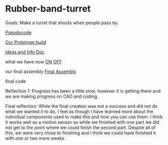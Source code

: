 # Rubber-band-turret

Goals:
Make a turret that shoots when people pass by.

[Pseudocode](https://github.com/Ashanks70/Rubber-band-turret/blob/da9d127c12a90a106d766b24e5019cd8b1f7e316/pseudocode#)

[Our Prototype build](https://cvilleschools.onshape.com/documents/0c580a67f37cedab4787cb5b/w/3adaea760dfe60e670bdba07/e/58ff7b08b551ae91478b5c9e)

[Ideas and Info Doc](https://docs.google.com/document/d/1VParREB_qOxd4Y_FFzxo0lPHNGly_q6GpeWBOjWirfw/edit)


what we have now
[ON](ON.jpg)
[OFF](OFF.jpg)



our final assembly
[Final Assembly](https://cvilleschools.onshape.com/documents/0c580a67f37cedab4787cb5b/w/3adaea760dfe60e670bdba07/e/58ff7b08b551ae91478b5c9e)






final code













Reflection 1:
Progress has been a little slow, however it is getting there and we are making progress on CAD and coding.



Final reflection: While the final creation was not a success and did not do what we wanted it to do, I feel as though I have learned more about the individual components used to make this and how you can use them. I think it works well as a motion sensor so while we finished with one part we did not get to the point where we could finish the second part. Despite all of this, we were very close to finishing and I think we could have finished it with one or two more weeks.
